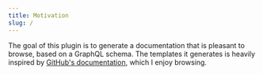 ```yaml
---
title: Motivation
slug: /
---
```


<!--
This file was automatically generated from the README.md.
Do not edit it but make your changes to the README.md instead and run the command:
yarn --cwd ./packages/scripts generateDocs
-->

The goal of this plugin is to generate a documentation that is pleasant to browse, based on a GraphQL schema.
The templates it generates is heavily inspired by [GitHub's documentation](https://docs.github.com/en/graphql/reference), which I enjoy browsing.
